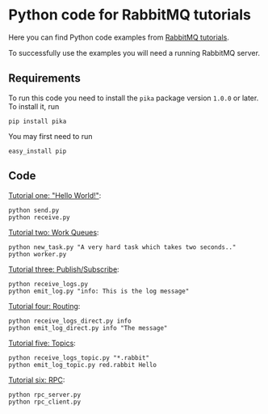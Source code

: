 # Python code for RabbitMQ tutorials

Here you can find Python code examples from [RabbitMQ
tutorials](http://www.rabbitmq.com/getstarted.html).

To successfully use the examples you will need a running RabbitMQ server.

## Requirements

To run this code you need to install the `pika` package version `1.0.0` or later. To install it, run

    pip install pika

You may first need to run

    easy_install pip


## Code

[Tutorial one: "Hello World!"](http://www.rabbitmq.com/tutorial-one-python.html):

    python send.py
    python receive.py


[Tutorial two: Work Queues](http://www.rabbitmq.com/tutorial-two-python.html):

    python new_task.py "A very hard task which takes two seconds.."
    python worker.py


[Tutorial three: Publish/Subscribe](http://www.rabbitmq.com/tutorial-three-python.html):

    python receive_logs.py
    python emit_log.py "info: This is the log message"


[Tutorial four: Routing](http://www.rabbitmq.com/tutorial-four-python.html):

    python receive_logs_direct.py info
    python emit_log_direct.py info "The message"


[Tutorial five: Topics](http://www.rabbitmq.com/tutorial-five-python.html):

    python receive_logs_topic.py "*.rabbit"
    python emit_log_topic.py red.rabbit Hello


[Tutorial six: RPC](http://www.rabbitmq.com/tutorial-six-python.html):

    python rpc_server.py
    python rpc_client.py
